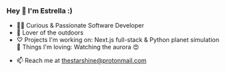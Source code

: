 ### Hey 👋 I'm Estrella :)

- 🧚🏼 Curious & Passionate Software Developer
- 🥾 Lover of the outdoors 
- ♡ Projects I'm working on: Next.js full-stack & Python planet simulation 
🔭 Things I'm loving: Watching the aurora 😍 
<!-- - ✨ Skills in React, React-Redux and TypeScript -->
- 📫 Reach me at thestarshine@protonmail.com
<!-- - 🌱 I'm currently learning: Next.js for my project  -->







